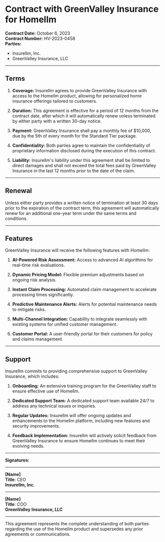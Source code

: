 # Contract with GreenValley Insurance for Homellm

**Contract Date:** October 6, 2023  
**Contract Number:** HV-2023-0458  
**Parties:**  
- Insurellm, Inc.  
- GreenValley Insurance, LLC  

---

## Terms

1. **Coverage:** Insurellm agrees to provide GreenValley Insurance with access to the Homellm product, allowing for personalized home insurance offerings tailored to customers.
   
2. **Duration:** This agreement is effective for a period of 12 months from the contract date, after which it will automatically renew unless terminated by either party with a written 30-day notice.

3. **Payment:** GreenValley Insurance shall pay a monthly fee of $10,000, due by the 5th of every month for the Standard Tier package. 

4. **Confidentiality:** Both parties agree to maintain the confidentiality of proprietary information disclosed during the execution of this contract.

5. **Liability:** Insurellm's liability under this agreement shall be limited to direct damages and shall not exceed the total fees paid by GreenValley Insurance in the last 12 months prior to the date of the claim.

---

## Renewal

Unless either party provides a written notice of termination at least 30 days prior to the expiration of the contract term, this agreement will automatically renew for an additional one-year term under the same terms and conditions.

---

## Features

GreenValley Insurance will receive the following features with Homellm:

1. **AI-Powered Risk Assessment:** Access to advanced AI algorithms for real-time risk evaluations.
   
2. **Dynamic Pricing Model:** Flexible premium adjustments based on ongoing risk analysis.

3. **Instant Claim Processing:** Automated claim management to accelerate processing times significantly.

4. **Predictive Maintenance Alerts:** Alerts for potential maintenance needs to mitigate risks.

5. **Multi-Channel Integration:** Capability to integrate seamlessly with existing systems for unified customer management.

6. **Customer Portal:** A user-friendly portal for their customers for policy and claims management.

---

## Support

Insurellm commits to providing comprehensive support to GreenValley Insurance, which includes:

1. **Onboarding:** An extensive training program for the GreenValley staff to ensure effective use of Homellm.
   
2. **Dedicated Support Team:** A dedicated support team available 24/7 to address any technical issues or inquiries.

3. **Regular Updates:** Insurellm will offer ongoing updates and enhancements to the Homellm platform, including new features and security improvements.

4. **Feedback Implementation:** Insurellm will actively solicit feedback from GreenValley Insurance to ensure Homellm continues to meet their evolving needs.

---

**Signatures:**

_________________________________  
**[Name]**  
**Title**: CEO  
**Insurellm, Inc.**

_________________________________  
**[Name]**  
**Title**: COO  
**GreenValley Insurance, LLC**  

---

This agreement represents the complete understanding of both parties regarding the use of the Homellm product and supersedes any prior agreements or communications.